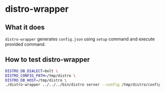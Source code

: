 # distro-wrapper

## What it does

`distro-wrapper` generates `config.json` using `setup` command and execute provided command.

## How to test distro-wrapper

```bash
DISTRO_DB_DIALECT=bolt \
DISTRO_CONFIG_PATH=/tmp/distro \
DISTRO_DB_HOST=/tmp/distro \
./distro-wrapper ../../../bin/distro server --config /tmp/distro/config.json
```
